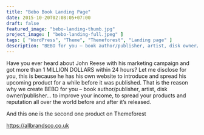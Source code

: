 ```yaml
---
title: "Bebo Book Landing Page"
date: 2015-10-20T02:08:05+07:00
draft: false
featured_image: "bebo-landing-thumb.jpg"
project_image: [ "bebo-landing-full.jpeg" ]
tags: [ "WordPress", "Theme", "Themeforest", "Landing page" ]
description: "BEBO for you – book author/publisher, artist, disk owner/publisher… to improve your income, to spread your products and reputation all over the world before and after it’s realeased."
---
```


Have you ever heard about John Reese with his marketing campaign and got more than 1 MILLION DOLLARS within 24 hours? Let me disclose for you, this is because he has his own website to introduce and spread his upcoming product for a while before it was published. That is the reason why we create BEBO for you – book author/publisher, artist, disk owner/publisher… to improve your income, to spread your products and reputation all over the world before and after it’s released.

And this one is the second one product on Themeforest

https://allbrandsco.co.uk